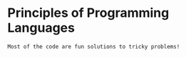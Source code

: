 # Principles of Programming Languages 
```These are submissions for programming challenges from my class Principles of Programming Lanuages. 
Most of the code are fun solutions to tricky problems!
```
